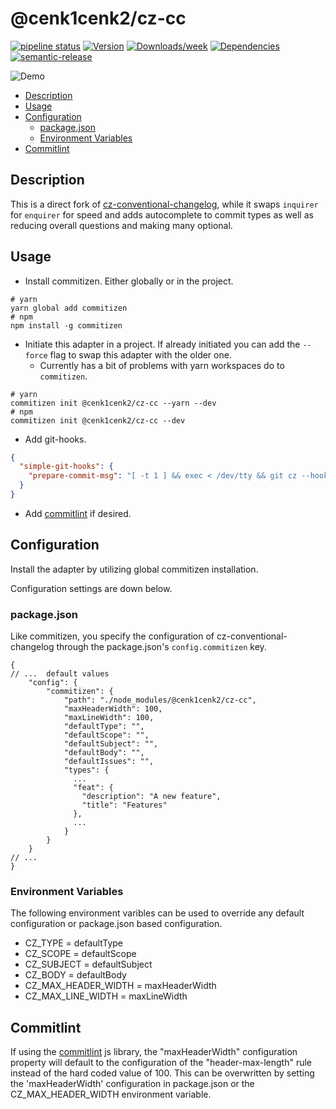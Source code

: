 # @cenk1cenk2/cz-cc

[![pipeline status](https://gitlab.kilic.dev/libraries/cz-cc/badges/master/pipeline.svg)](https://gitlab.kilic.dev/libraries/cz-cc/-/commits/master) [![Version](https://img.shields.io/npm/v/@cenk1cenk2/cz-cc.svg)](https://npmjs.org/package/@cenk1cenk2/cz-cc) [![Downloads/week](https://img.shields.io/npm/dw/@cenk1cenk2/cz-cc.svg)](https://npmjs.org/package/@cenk1cenk2/cz-cc) [![Dependencies](https://img.shields.io/librariesio/release/npm/@cenk1cenk2/cz-cc)](https://npmjs.org/package/@cenk1cenk2/cz-cc) [![semantic-release](https://img.shields.io/badge/%20%20%F0%9F%93%A6%F0%9F%9A%80-semantic--release-e10079.svg)](https://github.com/semantic-release/semantic-release)

![Demo](./demo/demo.gif)

<!-- toc -->

- [Description](#description)
- [Usage](#usage)
- [Configuration](#configuration)
  - [package.json](#packagejson)
  - [Environment Variables](#environment-variables)
- [Commitlint](#commitlint)

<!-- tocstop -->

## Description

This is a direct fork of [cz-conventional-changelog](https://github.com/commitizen/cz-conventional-changelog), while it swaps `inquirer` for `enquirer` for speed and adds autocomplete to commit types as well as reducing overall questions and making many optional.

## Usage

- Install commitizen. Either globally or in the project.

```shell
# yarn
yarn global add commitizen
# npm
npm install -g commitizen
```

- Initiate this adapter in a project. If already initiated you can add the `--force` flag to swap this adapter with the older one.
  - Currently has a bit of problems with yarn workspaces do to `commitizen`.

```shell
# yarn
commitizen init @cenk1cenk2/cz-cc --yarn --dev
# npm
commitizen init @cenk1cenk2/cz-cc --dev
```

- Add git-hooks.

```json
{
  "simple-git-hooks": {
    "prepare-commit-msg": "[ -t 1 ] && exec < /dev/tty && git cz --hook || true"
  }
}
```

- Add [commitlint](https://github.com/conventional-changelog/commitlint#readme) if desired.

## Configuration

Install the adapter by utilizing global commitizen installation.

Configuration settings are down below.

### package.json

Like commitizen, you specify the configuration of cz-conventional-changelog through the package.json's `config.commitizen` key.

```json5
{
// ...  default values
    "config": {
        "commitizen": {
            "path": "./node_modules/@cenk1cenk2/cz-cc",
            "maxHeaderWidth": 100,
            "maxLineWidth": 100,
            "defaultType": "",
            "defaultScope": "",
            "defaultSubject": "",
            "defaultBody": "",
            "defaultIssues": "",
            "types": {
              ...
              "feat": {
                "description": "A new feature",
                "title": "Features"
              },
              ...
            }
        }
    }
// ...
}
```

### Environment Variables

The following environment varibles can be used to override any default configuration or package.json based configuration.

- CZ_TYPE = defaultType
- CZ_SCOPE = defaultScope
- CZ_SUBJECT = defaultSubject
- CZ_BODY = defaultBody
- CZ_MAX_HEADER_WIDTH = maxHeaderWidth
- CZ_MAX_LINE_WIDTH = maxLineWidth

## Commitlint

If using the [commitlint](https://github.com/conventional-changelog/commitlint) js library, the "maxHeaderWidth" configuration property will default to the configuration of the "header-max-length" rule instead of the hard coded value of 100. This can be overwritten by setting the 'maxHeaderWidth' configuration in package.json or the CZ_MAX_HEADER_WIDTH environment variable.
